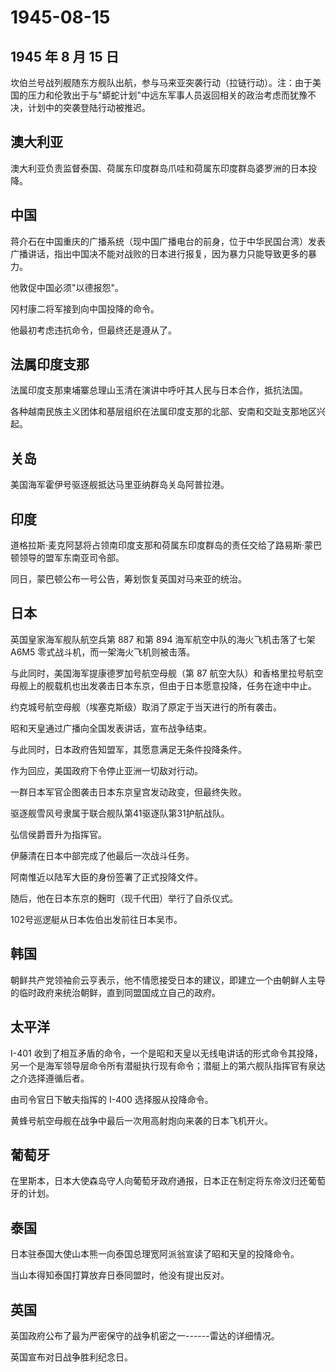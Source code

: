 # 1945-08-15

## 1945 年 8 月 15 日

坎伯兰号战列舰随东方舰队出航，参与马来亚突袭行动（拉链行动）。注：由于美国的压力和伦敦出于与"蟒蛇计划"中远东军事人员返回相关的政治考虑而犹豫不决，计划中的突袭登陆行动被推迟。

## 澳大利亚

澳大利亚负责监督泰国、荷属东印度群岛爪哇和荷属东印度群岛婆罗洲的日本投降。

## 中国

蒋介石在中国重庆的广播系统（现中国广播电台的前身，位于中华民国台湾）发表广播讲话，指出中国决不能对战败的日本进行报复，因为暴力只能导致更多的暴力。

他敦促中国必须"以德报怨"。

冈村康二将军接到向中国投降的命令。

他最初考虑违抗命令，但最终还是遵从了。

## 法属印度支那

法属印度支那柬埔寨总理山玉清在演讲中呼吁其人民与日本合作，抵抗法国。

各种越南民族主义团体和基层组织在法属印度支那的北部、安南和交趾支那地区兴起。

## 关岛

美国海军霍伊号驱逐舰抵达马里亚纳群岛关岛阿普拉港。

## 印度

道格拉斯·麦克阿瑟将占领南印度支那和荷属东印度群岛的责任交给了路易斯·蒙巴顿领导的盟军东南亚司令部。

同日，蒙巴顿公布一号公告，筹划恢复英国对马来亚的统治。

## 日本

英国皇家海军舰队航空兵第 887 和第 894 海军航空中队的海火飞机击落了七架
A6M5 零式战斗机，而一架海火飞机则被击落。

与此同时，美国海军提康德罗加号航空母舰（第 87
航空大队）和香格里拉号航空母舰上的舰载机也出发袭击日本东京，但由于日本愿意投降，任务在途中中止。

约克城号航空母舰（埃塞克斯级）取消了原定于当天进行的所有袭击。

昭和天皇通过广播向全国发表讲话，宣布战争结束。

与此同时，日本政府告知盟军，其愿意满足无条件投降条件。

作为回应，美国政府下令停止亚洲一切敌对行动。

一群日本军官企图袭击日本东京皇宫发动政变，但最终失败。

驱逐舰雪风号隶属于联合舰队第41驱逐队第31护航战队。

弘信侯爵晋升为指挥官。

伊藤清在日本中部完成了他最后一次战斗任务。

阿南惟近以陆军大臣的身份签署了正式投降文件。

随后，他在日本东京的麹町（现千代田）举行了自杀仪式。

102号巡逻艇从日本佐伯出发前往日本吴市。

## 韩国

朝鲜共产党领袖俞云亨表示，他不情愿接受日本的建议，即建立一个由朝鲜人主导的临时政府来统治朝鲜，直到同盟国成立自己的政府。

## 太平洋

I-401
收到了相互矛盾的命令，一个是昭和天皇以无线电讲话的形式命令其投降，另一个是海军领导层命令所有潜艇执行现有命令；潜艇上的第六舰队指挥官有泉达之介选择遵循后者。

由司令官日下敏夫指挥的 I-400 选择服从投降命令。

黄蜂号航空母舰在战争中最后一次用高射炮向来袭的日本飞机开火。

## 葡萄牙

在里斯本，日本大使森岛守人向葡萄牙政府通报，日本正在制定将东帝汶归还葡萄牙的计划。

## 泰国

日本驻泰国大使山本熊一向泰国总理宽阿派翁宣读了昭和天皇的投降命令。

当山本得知泰国打算放弃日泰同盟时，他没有提出反对。

## 英国

英国政府公布了最为严密保守的战争机密之一------雷达的详细情况。

英国宣布对日战争胜利纪念日。

